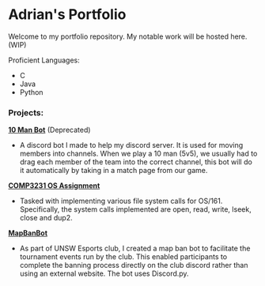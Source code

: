 # Adrian's Portfolio


Welcome to my portfolio repository. My notable work will be hosted here. (WIP)

Proficient Languages:
- C
- Java
- Python

<h3>Projects:</h3>

<b><a href="https://github.com/Ad-Chan/10ManBot">10 Man Bot</a></b> (Deprecated)
- A discord bot I made to help my discord server. It is used for moving members into channels. When we play a 10 man (5v5), we usually had to drag each member of the team into the correct channel, this bot will do it automatically by taking in a match page from our game.

<b><a href="https://github.com/Ad-Chan/os161-OS-asst2">COMP3231 OS Assignment</a></b>
- Tasked with implementing various file system calls for OS/161. Specifically, the system calls implemented are open, read, write, lseek, close and dup2.

<b><a href="https://github.com/Ad-Chan/MapBanBot">MapBanBot</a></b>
- As part of UNSW Esports club, I created a map ban bot to facilitate the tournament events run by the club. This enabled participants to complete the banning process directly on the club discord rather than using an external website. The bot uses Discord.py.
